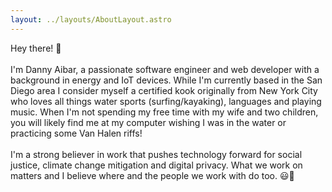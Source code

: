 ```yaml
---
layout: ../layouts/AboutLayout.astro
---
```

Hey there! 👋
<br/>
<br/>
I'm Danny Aibar, a passionate software engineer and web developer with a background in energy and IoT devices.  While I'm currently based in the San Diego area I consider myself a certified kook originally from New York City who loves all things water sports (surfing/kayaking), languages and playing music.  When I'm not spending my free time with my wife and two children, you will likely find me at my computer wishing I was in the water or practicing some Van Halen riffs!
<br/>
<br/>
I'm a strong believer in work that pushes technology forward for social justice, climate change mitigation and digital privacy.  What we work on matters and I believe where and the people we work with do too. 😃🤙